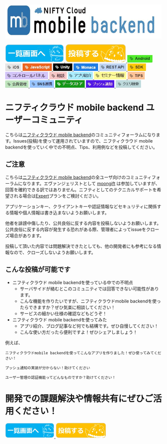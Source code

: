 
<a href="http://mb.cloud.nifty.com/"><img src="img/HEADER2.jpg" alt="" width="700" height="110" border="0" /></a>

<a href="../../issues?q=">
  <img src="img/ichirantokou.JPG" alt="一覧" height="60" border="0" />
</a>
<a href="../../issues/new">
  <img src="img/shinkitokou.JPG" alt="新規" height="60" border="0" />
</a> 

<a href="../../labels/Android">
  <img src="img/Android.JPG" alt="Android" height="24" border="0" />
</a>
<a href="../../labels/iOS">
  <img src="img/iOS.JPG" alt="iOS" height="24" border="0" />
</a> 
<a href="../../labels/JavaScript">
  <img src="img/Javascript.JPG" alt="JavaScript" height="24" border="0" />
</a>
<a href="../../labels/Unity">
  <img src="img/Unity.JPG" alt="Unity" height="24" border="0" />
</a>
<a href="../../labels/Monaca">
  <img src="img/Monaca.JPG" alt="Monaca" height="24" border="0" />
</a> 
<a href="../../labels/REST API">
  <img src="img/RestAPI.JPG" alt="REST API" height="24" border="0" />
</a>
<a href="../../labels/SDK">
  <img src="img/SDK.JPG" alt="SDK" height="24" border="0" />
</a> 
<a href="../../labels/コントロールパネル">
  <img src="img/ControlPanel.JPG" alt="コントロールパネル" height="24" border="0" />
</a>
<a href="../../labels/相談">
  <img src="img/soudan.JPG" alt="相談" height="24" border="0" />
</a>
<a href="../../labels/アプリ紹介">
  <img src="img/applishoukai.JPG" alt="アプリ紹介" height="24" border="0" />
</a>
<a href="../../labels/セミナー情報">
  <img src="img/semina.JPG" alt="セミナー" height="24" border="0" />
</a>
<a href="../../labels/TIPS">
  <img src="img/TIPS.JPG" alt="TIPS" height="24" border="0" />
</a>
<a href="../../labels/会員管理">
  <img src="img/User.JPG" alt="会員管理" height="24" border="0" />
</a>
<a href="../../labels/SNS連携">
  <img src="img/SNS.JPG" alt="SNS連携" height="24" border="0" />
</a>
<a href="../../labels/データストア">
  <img src="img/Datastore.JPG" alt="データストア" height="24" border="0" />
</a>
<a href="../../labels/プッシュ通知">
  <img src="img/Push.JPG" alt="プッシュ通知" height="24" border="0" />
</a>
<a href="../../labels/クエリ検索">
  <img src="img/Query.JPG" alt="クエリ検索" height="24" border="0" />
</a>


# ニフティクラウド mobile backend ユーザーコミュニティ

こちらは[ニフティクラウド mobile backend](http://mb.cloud.nifty.com/)のコミュニティフォーラムになります。Issues(投稿)を使って運用されていますので、ニフティクラウド mobile backendを使っていく中での不明点、Tips、利用例などを投稿してください。

## ご注意

こちらは[ニフティクラウド mobile backend](http://mb.cloud.nifty.com/)の全ユーザ向けのコミュニティフォーラムになります。エヴァンジェリストとして [moongift](https://github.com/moongift) は参加していますが、回答を確約できる訳ではありません。ニフティとしてのテクニカルサポートを希望される場合は[Expert](http://mb.cloud.nifty.com/price.htm)プランをご検討ください。

アプリケーションキー、クライアントキーや認証情報などセキュリティに関係する情報や個人情報は書き込まないようお願いします。

他者を誹謗中傷したり、公共良俗に反する内容を投稿しないようお願いします。公共良俗に反する内容が発生する恐れがある際、管理者によってissueをクローズ場合があります。

投稿して頂いた内容では問題解決できたとしても、他の開発者にも参考になる情報なので、クローズしないようお願いします。

## こんな投稿が可能です

- ニフティクラウド mobile backendを使っている中での不明点
  - サーバサイドが絡むとこのコミュニティでは回答できない可能性があります。
  - こんな機能を作りたいですが、ニフティクラウドmobile backendを使ったらできますか？ぜひ気楽に相談してください！
  - サービスの細かい仕様の確認などもどうぞ！
- ニフティクラウド mobile backendを使ってみた
  - アプリ紹介、ブログ記事など何でも結構です。ぜひ自慢してください！
  - こんな使い方だったら便利ですよ！ぜひシェアしましょう！

例えば、

```
ニフティクラウドmobile backendを使ってこんなアプリを作りました！ぜひ使ってみてください！
```

```
プッシュ通知の実装が分からない！助けてください
```

```
ユーザー管理の認証機能ってどんなものですか？助けてください！
```

# 開発での課題解決や情報共有にぜひご活用ください！

<a href="../../issues?q=">
  <img src="img/ichirantokou.JPG" alt="一覧" height="50" border="0" />
</a>
<a href="../../issues/new">
  <img src="img/shinkitokou.JPG" alt="新規" height="50" border="0" />
</a>
